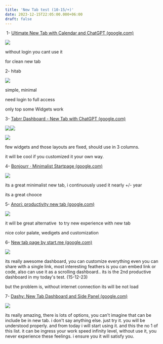 ```yaml
---
title: 'New Tab test (10-15/+)'
date: 2023-12-15T22:05:00.000+06:00
draft: false
---
```


 1- [Ultimate New Tab with Calendar and ChatGPT (google.com)](https://chromewebstore.google.com/detail/ultimate-new-tab-with-cal/cmfhopmhaagcfnjflfppceclmkenjkpc)

[![](https://blogger.googleusercontent.com/img/b/R29vZ2xl/AVvXsEiJpfIPHE0TXUBMx4acpoxprnhfOb-6keTECHxM8SS6p8MCDChlMpWJmB8aYEjD0WjglnDK3KW1n3ZxpyXtOWL8r9MhvmWB2YBptkrwENnAMOeb9F6w7du_1RYag-LY4MULh6I57IzEhsWbqDCrv94X24KIE1ZxHW45jwhO-CWkzPLZJ-ncyH7q6gPhYxvZ/s320/Web%20capture_15-12-2023_21250_newtab.jpeg)](https://blogger.googleusercontent.com/img/b/R29vZ2xl/AVvXsEiJpfIPHE0TXUBMx4acpoxprnhfOb-6keTECHxM8SS6p8MCDChlMpWJmB8aYEjD0WjglnDK3KW1n3ZxpyXtOWL8r9MhvmWB2YBptkrwENnAMOeb9F6w7du_1RYag-LY4MULh6I57IzEhsWbqDCrv94X24KIE1ZxHW45jwhO-CWkzPLZJ-ncyH7q6gPhYxvZ/s1794/Web%20capture_15-12-2023_21250_newtab.jpeg)

without login you cant use it

  

for clean new tab

  

  

2- hitab 

  

[![](https://blogger.googleusercontent.com/img/a/AVvXsEjtueKWD2hBth-GZrJA_NnkNmVwul95LWc86ycqHkt_2HzjPAAh-Rk-h7U0O_QLilL-BKLXAdHqmyWFhwy2CHwuaf4BqJVcfgKHw0bdrc1KqFCOVW89WXBS0YPA0kYPdi-Y2C9852DhshC091JqpfmIGo7_sGsy2nMKocIyZfaKD2dk7qAfnh8G-t8tDpLX)](https://blogger.googleusercontent.com/img/a/AVvXsEjtueKWD2hBth-GZrJA_NnkNmVwul95LWc86ycqHkt_2HzjPAAh-Rk-h7U0O_QLilL-BKLXAdHqmyWFhwy2CHwuaf4BqJVcfgKHw0bdrc1KqFCOVW89WXBS0YPA0kYPdi-Y2C9852DhshC091JqpfmIGo7_sGsy2nMKocIyZfaKD2dk7qAfnh8G-t8tDpLX)

  

simple, minimal 

need login to full access 

only top some Widgets work 

  

3- [Tabrr Dashboard - New Tab with ChatGPT (google.com)](https://chromewebstore.google.com/detail/tabrr-dashboard-new-tab-w/ehmneimbopigfgchjglgngamiccjkijh)

[![](https://blogger.googleusercontent.com/img/a/AVvXsEgkaVR7kwQWHKVdACdUKk7OE-pTuXt3_KYdftCq_cEwj979F2cWhKzmh00xNbi5RZ61cHaEkxTzSH0-9ceex-Jfa-Z02_-bZS_UalPmMYHMBdI7pUoFpNcxOE0GQ8R0oP7XtR40aiS8aM8M7tVNKb-13m4yFwoJfmgmfhJOyPLo7RilplhRF2ig1xLNTXCM=w264-h127)](https://blogger.googleusercontent.com/img/a/AVvXsEgkaVR7kwQWHKVdACdUKk7OE-pTuXt3_KYdftCq_cEwj979F2cWhKzmh00xNbi5RZ61cHaEkxTzSH0-9ceex-Jfa-Z02_-bZS_UalPmMYHMBdI7pUoFpNcxOE0GQ8R0oP7XtR40aiS8aM8M7tVNKb-13m4yFwoJfmgmfhJOyPLo7RilplhRF2ig1xLNTXCM)[![](https://blogger.googleusercontent.com/img/a/AVvXsEhXuceInGfrhL3lhSgWvqm7oJ1FdiZZB5oQXLhPAJ7lhiwuxknspHaj-gRLiiAdg7rQdqONyBQ7qIlgXuuPcShTo3-Q-D6RvYXDqC4K2tl72WvS29lEIBsF-BHmidx-NQLXC6j-ss09GgvQg32gUexHc3OrUdMQsPGDL-NDM7tvgexPgoneWFIS7tneG49i=w256-h123)](https://blogger.googleusercontent.com/img/a/AVvXsEhXuceInGfrhL3lhSgWvqm7oJ1FdiZZB5oQXLhPAJ7lhiwuxknspHaj-gRLiiAdg7rQdqONyBQ7qIlgXuuPcShTo3-Q-D6RvYXDqC4K2tl72WvS29lEIBsF-BHmidx-NQLXC6j-ss09GgvQg32gUexHc3OrUdMQsPGDL-NDM7tvgexPgoneWFIS7tneG49i)

  
  

  

[![](https://blogger.googleusercontent.com/img/a/AVvXsEgc0VzD9cZN045u__p7cezFtme-zfVHT0TGAYurCC7g6lw54ipFZELF9QPlSQva2uE5rxyhKHzzFRg-GAwgWalemcITAXrUVJH8_rI184iR4ND07wbbTjlEJkV2vifIQ9ZRF9fuKYLExqnPMnXhHPZAWeGLVSh2HQBQ9LNRZpEYA3o3-oCiZXZcw8DJvAkj)](https://blogger.googleusercontent.com/img/a/AVvXsEgc0VzD9cZN045u__p7cezFtme-zfVHT0TGAYurCC7g6lw54ipFZELF9QPlSQva2uE5rxyhKHzzFRg-GAwgWalemcITAXrUVJH8_rI184iR4ND07wbbTjlEJkV2vifIQ9ZRF9fuKYLExqnPMnXhHPZAWeGLVSh2HQBQ9LNRZpEYA3o3-oCiZXZcw8DJvAkj)

  
  

  

  

  

few widgets and those layouts are fixed, should use in 3 columns. 

it will be cool if you customized it your own way. 

  

  

  

4- [Bonjourr · Minimalist Startpage (google.com)](https://chromewebstore.google.com/detail/bonjourr-%C2%B7-minimalist-sta/dlnejlppicbjfcfcedcflplfjajinajd) 

  

[![](https://blogger.googleusercontent.com/img/a/AVvXsEiU2CHy4K6-Qr2-4fsKok2xXmn4BpMK50Wn6CVRGZSrBKSy2LP3QVZz7gXXBfsmHIe2h0tJ1X86rbmMax-3hfmMym4kj7gV-SQ4ic0N0iBdFYpPwZf0pFk8RSD9yu0v7QMD-h60jkkw7kpV1_6dd2I0nHgOBgvb2dCVCJCs-rArd_T7lZVaOhhZEaRetk_K)](https://blogger.googleusercontent.com/img/a/AVvXsEiU2CHy4K6-Qr2-4fsKok2xXmn4BpMK50Wn6CVRGZSrBKSy2LP3QVZz7gXXBfsmHIe2h0tJ1X86rbmMax-3hfmMym4kj7gV-SQ4ic0N0iBdFYpPwZf0pFk8RSD9yu0v7QMD-h60jkkw7kpV1_6dd2I0nHgOBgvb2dCVCJCs-rArd_T7lZVaOhhZEaRetk_K)

  

its a great minimalist new tab, i continuously used it nearly +/- year

  

its a great chooce 

  

5- [Anori: productivity new tab (google.com)](https://chromewebstore.google.com/detail/anori-productivity-new-ta/ddeaekifelikgnaacipabpmjpffgifek)

  

[![](https://blogger.googleusercontent.com/img/a/AVvXsEgQ1x_ihOQLfKCQs71eEEubtz85fKIG_jUdg9GQFbxWMSF40WjxwtrAuwvgSluQkuWUoZpyGolC0mz-j0xWn3q3MGgCyLkHDZxfDQV9ujmsO71FnLrKT0981qaPh9ziPEmk-3vJzFJJ6p58N0m4bOw4JjP0EQ_zZtjh11-bZCqUgORvWhrgmeHc7WG6NIxI)](https://blogger.googleusercontent.com/img/a/AVvXsEgQ1x_ihOQLfKCQs71eEEubtz85fKIG_jUdg9GQFbxWMSF40WjxwtrAuwvgSluQkuWUoZpyGolC0mz-j0xWn3q3MGgCyLkHDZxfDQV9ujmsO71FnLrKT0981qaPh9ziPEmk-3vJzFJJ6p58N0m4bOw4JjP0EQ_zZtjh11-bZCqUgORvWhrgmeHc7WG6NIxI)

  

  

it will be great alternative  to try new experience with new tab 

nice color palate, wedigets and customization   
  

6- [New tab page by start.me (google.com)](https://chromewebstore.google.com/detail/new-tab-page-by-startme/cfmnkhhioonhiehehedmnjibmampjiab)

  

[![](https://blogger.googleusercontent.com/img/a/AVvXsEgJ9AEW9oqciRbk6M87Or-X9mVt_rIW-WrFvVAUq7ffCWOXzZDYONjCQ1lVT1m2tYQhwQw6FN8PCkQnsEtvpMKZXZhY5Ib4Bn4GhzIXgR5U3kjoGgeObrrnDdW_lmavrBmnUBXHo-dn6wpCLLg8B4DIs4bfUfKur_-nZDjj_hiswC2lEblxL5M6ao2Iu-9W)](https://blogger.googleusercontent.com/img/a/AVvXsEgJ9AEW9oqciRbk6M87Or-X9mVt_rIW-WrFvVAUq7ffCWOXzZDYONjCQ1lVT1m2tYQhwQw6FN8PCkQnsEtvpMKZXZhY5Ib4Bn4GhzIXgR5U3kjoGgeObrrnDdW_lmavrBmnUBXHo-dn6wpCLLg8B4DIs4bfUfKur_-nZDjj_hiswC2lEblxL5M6ao2Iu-9W)

  

its really awesome dashboard, you can customize everything even you can share with a single link, most interesting feathers is you can embed link or code, also can use it as a scrolling dashboard.. its is the 2nd productive dashboard in my today's test. (15-12-23)

  

but the problem is, without internet connection its will be not load

  

7- [Dashy: New Tab Dashboard and Side Panel (google.com)](https://chromewebstore.google.com/detail/dashy-new-tab-dashboard-a/pohibamcjdinnoefmcggajbcblnodgoe)

  

[![](https://blogger.googleusercontent.com/img/a/AVvXsEixdk_BuwggGqZKbpTE2UyHQOC8CjgyEcocg-M7z7z_UJY2cvHM_yYORgxXrmetbCqogP9BMg0jyIk54p-gLgKcJ0erXwof7YO001sQVG5mktrujDyKeg82vjO_jHr9ctxNqlgEaGLzOY3YX2_x7i7A2LDmKxqDNe2aY7rgHaImjgoKxorEMH6n4s9EGk0e)](https://blogger.googleusercontent.com/img/a/AVvXsEixdk_BuwggGqZKbpTE2UyHQOC8CjgyEcocg-M7z7z_UJY2cvHM_yYORgxXrmetbCqogP9BMg0jyIk54p-gLgKcJ0erXwof7YO001sQVG5mktrujDyKeg82vjO_jHr9ctxNqlgEaGLzOY3YX2_x7i7A2LDmKxqDNe2aY7rgHaImjgoKxorEMH6n4s9EGk0e)

its really amazing, there is lots of options, you can't imagine that can be include be in new tab. i don't say anything else. just try it. you will be understood properly. and from today i will start using it. and this the no 1 of this list. it can be ingress your work speed infinity level, without use it, you never experience these feelings. i ensure you it will satisfy you.